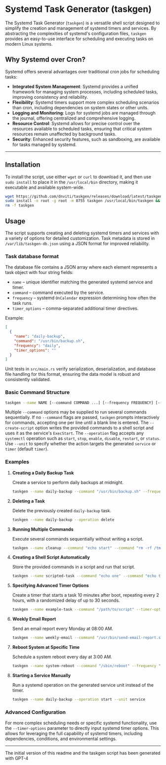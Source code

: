 # Systemd Task Generator (taskgen)

The Systemd Task Generator (`taskgen`) is a versatile shell script designed to simplify the creation and management of systemd timers and services. By abstracting the complexities of systemd's configuration files, `taskgen` provides an easy-to-use interface for scheduling and executing tasks on modern Linux systems.

## Why Systemd over Cron?

Systemd offers several advantages over traditional cron jobs for scheduling tasks:

- **Integrated System Management**: Systemd provides a unified framework for managing system processes, including scheduled tasks, improving consistency and reliability.
- **Flexibility**: Systemd timers support more complex scheduling scenarios than cron, including dependencies on system states or other units.
- **Logging and Monitoring**: Logs for systemd jobs are managed through the journal, offering centralized and comprehensive logging.
- **Resource Control**: Systemd allows for precise control over the resources available to scheduled tasks, ensuring that critical system resources remain unaffected by background tasks.
- **Security**: Enhanced security features, such as sandboxing, are available for tasks managed by systemd.

---
## Installation

To install the script, use either `wget` or `curl` to download it, and then use `sudo install` to place it in the `/usr/local/bin` directory, making it executable and available system-wide.

```bash
wget https://github.com/dnviti/taskgen/releases/download/latest/taskgen -O taskgen && \
sudo install -o root -g root -m 0755 taskgen /usr/local/bin/taskgen && \
rm -f taskgen
```

## Usage

The script supports creating and deleting systemd timers and services with a variety of options for detailed customization.
Task metadata is stored in `/var/lib/taskgen-db.json` using a JSON format for improved reliability.

### Task database format

The database file contains a JSON array where each element represents a task object with four string fields:

- `name` – unique identifier matching the generated systemd service and timer.
- `command` – command executed by the service.
- `frequency` – systemd `OnCalendar` expression determining how often the task runs.
- `timer_options` – comma-separated additional timer directives.

Example:

```json
[
  {
    "name": "daily-backup",
    "command": "/usr/bin/backup.sh",
    "frequency": "daily",
    "timer_options": ""
  }
]
```

Unit tests in `src/main.rs` verify serialization, deserialization, and database file handling for this format, ensuring the data model is robust and consistently validated.

### Basic Command Structure

```bash
taskgen --name NAME [--command COMMAND ...] [--frequency FREQUENCY] [--operation OPERATION] [--unit UNIT] [--timer-options OPTIONS] [--create-script SCRIPT]
```

Multiple `--command` options may be supplied to run several commands sequentially. If no `--command` flags are passed, `taskgen` prompts interactively for commands, accepting one per line until a blank line is entered. The `--create-script` option writes the provided commands to a shell script and uses it as the service's `ExecStart`.
The `--operation` flag accepts any `systemctl` operation such as `start`, `stop`, `enable`, `disable`, `restart`, or `status`. Use `--unit` to specify whether the action targets the generated `service` or `timer` (default `timer`).

### Examples

1. **Creating a Daily Backup Task**

   Create a service to perform daily backups at midnight.

   ```bash
   taskgen --name daily-backup --command "/usr/bin/backup.sh" --frequency daily
   ```

2. **Deleting a Task**

   Delete the previously created `daily-backup` task.

   ```bash
   taskgen --name daily-backup --operation delete
   ```

3. **Running Multiple Commands**

   Execute several commands sequentially without writing a script.

   ```bash
   taskgen --name cleanup --command "echo start" --command "rm -rf /tmp/*" --frequency daily
   ```

4. **Creating a Shell Script Automatically**

   Store the provided commands in a script and run that script.

   ```bash
   taskgen --name scripted-task --command "echo one" --command "echo two" --create-script /usr/local/bin/mytask.sh --frequency hourly
   ```

5. **Specifying Advanced Timer Options**

   Create a timer that starts a task 10 minutes after boot, repeating every 2 hours, with a randomized delay of up to 30 seconds.

   ```bash
   taskgen --name example-task --command "/path/to/script" --timer-options "OnBootSec=10min,OnUnitActiveSec=2h,RandomizedDelaySec=30s"
   ```

6. **Weekly Email Report**

   Send an email report every Monday at 08:00 AM.

   ```bash
   taskgen --name weekly-email --command "/usr/bin/send-email-report.sh" --frequency weekly
   ```

7. **Reboot System at Specific Time**

   Schedule a system reboot every day at 3:00 AM.

   ```bash
   taskgen --name system-reboot --command "/sbin/reboot" --frequency "*-*-* 03:00:00"
   ```

8. **Starting a Service Manually**

   Run a systemd operation on the generated service unit instead of the timer.

   ```bash
   taskgen --name daily-backup --operation start --unit service
   ```

### Advanced Configuration

For more complex scheduling needs or specific systemd functionality, use the `--timer-options` parameter to directly input systemd timer options. This allows for leveraging the full capability of systemd timers, including dependencies, conditions, and environmental settings.

---

The initial version of this readme and the taskgen script has been generated with GPT-4 
